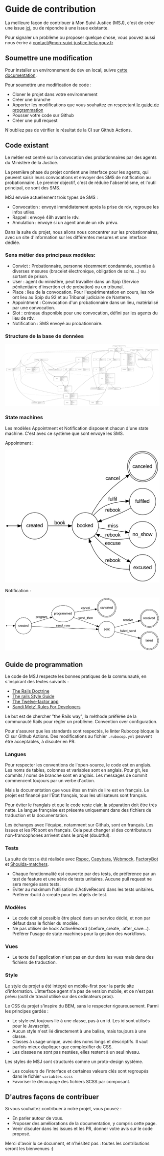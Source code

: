 # Guide de contribution

La meilleure façon de contribuer à Mon Suivi Justice (MSJ), c'est de créer une issue [ici](https://github.com/betagouv/mon-suivi-justice/issues), ou de répondre à une issue existante.

Pour signaler un problème ou proposer quelque chose, vous pouvez aussi nous écrire à [contact@mon-suivi-justice.beta.gouv.fr](mailto:contact@mon-suivi-justice.beta.gouv.fr)

## Soumettre une modification

Pour installer un environnement de dev en local, suivre [cette documentation](INSTALL.md).

Pour soumettre une modification de code :

- Cloner le projet dans votre environnement
- Créer une branche
- Apporter les modifications que vous souhaitez en respectant [le guide de programmation](#Guide-de-programmation)
- Pousser votre code sur Github
- Créer une pull request

N'oubliez pas de vérifier le résultat de la CI sur Github Actions.

## Code existant

Le métier est centré sur la convocation des probationnaires par des agents du Ministère de la Justice.

La première phase du projet contient une interface pour les agents, qui peuvent saisir leurs convocations et envoyer des SMS de notification au probationnaire. Le premier objectif, c'est de réduire l'absentéisme, et l'outil principal, ce sont des SMS.

MSJ envoie actuellement trois types de SMS :

- Convocation : envoyé immédiatement après la prise de rdv, regroupe les infos utiles.
- Rappel : envoyé 48h avant le rdv.
- Annulation : envoyé si un agent annule un rdv prévu.

Dans la suite du projet, nous allons nous concentrer sur les probationnaires, avec un site d'information sur les différentes mesures et une interface dédiée.

### Sens métier des principaux modèles:

- Convict : Probationnaire, personne récemment condamnée, soumise à diverses mesures (bracelet électronique, obligation de soins...) ou sortant de prison.
- User : agent du ministère, peut travailler dans un Spip (Service pénitentiaire d'insertion et de probation) ou un tribunal.
- Place : lieu de la convocation. Pour l'expérimentation en cours, les rdv ont lieu au Spip du 92 et au Tribunal judiciaire de Nanterre.
- Appointment : Convocation d'un probationnaire dans un lieu, matérialisé par une convocation.
- Slot : créneau disponible pour une convocation, défini par les agents du lieu de rdv.
- Notification : SMS envoyé au probationnaire.

### Structure de la base de données

![Graph ERD](/docs/erd.png)

### State machines

Les modèles Appointment et Notification disposent chacun d'une state machine. C'est avec ce système que sont envoyé les SMS.

Appointment :

![Machine à état Appointment](/docs/Appointment_state.png)

Notification :

![Machine à état Notification](/docs/Notification_state.png)

## Guide de programmation

Le code de MSJ respecte les bonnes pratiques de la communauté, en s'inspirant des textes suivants :

- [The Rails Doctrine](https://rubyonrails.org/doctrine/)
- [The rails Style Guide](https://rails.rubystyle.guide)
- [The Twelve-factor app](https://12factor.net/)
- [Sandi Metz' Rules For Developers](https://thoughtbot.com/blog/sandi-metz-rules-for-developers)

Le but est de chercher "the Rails way", la méthode préférée de la communauté Rails pour régler un problème. Convention over configuration.

Pour s'assurer que les standards sont respectés, le linter Rubocop bloque la CI sur Github Actions. Des modifications au fichier `.rubocop.yml` peuvent être acceptables, à discuter en PR.

### Langues

Pour respecter les conventions de l'open-source, le code est en anglais. Les noms de tables, colonnes et variables sont en anglais.
Pour git, les commits / noms de branche sont en anglais. Les messages de commit commencent toujours par un verbe d'action.

Mais la documentation que vous êtes en train de lire est en français. Le projet est financé par l'État français, tous les utilisateurs sont français.

Pour éviter le franglais et que le code reste clair, la séparation doit être très nette. La langue française est présente uniquement dans des fichiers de traduction et la documentation.

Les échanges avec l'équipe, notamment sur Github, sont en français. Les issues et les PR sont en français. Cela peut changer si des contributeurs non-francophones arrivent dans le projet (doubtful).

### Tests

La suite de test a été réalisée avec [Rspec](http://rspec.info/), [Capybara](https://github.com/teamcapybara/capybara), [Webmock](https://github.com/bblimke/webmock), [FactoryBot](https://github.com/thoughtbot/factory_bot) et [Shoulda-matchers](https://github.com/thoughtbot/shoulda-matchers).

- Chaque fonctionnalité est couverte par des tests, de préférence par un test de feature et une série de tests unitaires. Aucune pull request ne sera mergée sans tests.
- Éviter au maximum l'utilisation d'ActiveRecord dans les tests unitaires. Préférer :build à :create pour les objets de test.

### Modèles

- Le code doit si possible être placé dans un service dédié, et non par défaut dans le fichier du modèle.
- Ne pas utiliser de hook ActiveRecord (:before_create, :after_save...). Préférer l'usage de state machines pour la gestion des workflows.

### Vues

- Le texte de l'application n'est pas en dur dans les vues mais dans des fichiers de traduction.

### Style

Le style du projet a été intégré en mobile-first pour la partie site d'information. L'interface agent n'a pas de version mobile, et ce n'est pas prévu (outil de travail utilisé sur des ordinateurs pros).

Le CSS du projet s'inspire du BEM, sans le respecter rigoureusement. Parmi les principes gardés :

- Le style est toujours lié à une classe, pas à un id. Les id sont utilisés pour le Javascript.
- Aucun style n'est lié directement à une balise, mais toujours à une classe.
- Classes à usage unique, avec des noms longs et descriptifs. Il vaut parfois mieux dupliquer que complexifier du CSS.
- Les classes ne sont pas nestées, elles restent à un seul niveau.

Les styles de MSJ sont structurés comme un proto-design système.

- Les couleurs de l'interface et certaines valeurs clés sont regroupés dans le fichier `variables.scss`
- Favoriser le découpage des fichiers SCSS par composant.

## D'autres façons de contribuer

Si vous souhaitez contribuer à notre projet, vous pouvez :
- En parler autour de vous.
- Proposer des améliorations de la documentation, y compris cette page.
- Venir discuter dans les issues et les PR, donner votre avis sur le code proposé.

Merci d'avoir lu ce document, et n'hésitez pas : toutes les contributions seront les bienvenues :)

<!-- - Participer à la [documentation](https://doc.rdv-solidarites.fr/) -->
